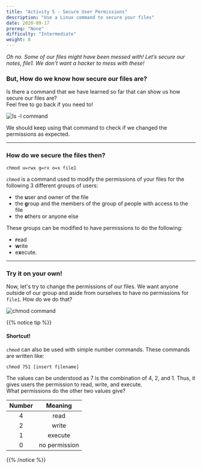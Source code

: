 ```yaml
---
title: "Activity 5 - Secure User Permissions"
description: "Use a Linux command to secure your files"
date: 2020-09-17
prereq: "None"
difficulty: "Intermediate"
weight: 8
---
```


*Oh no. Some of our files might have been messed with! Let’s secure our notes, file1. We don't want a hacker to mess with these!*

### But, How do we know how secure our files are?

Is there a command that we have learned so far that can show us how secure our files are?  
Feel free to go back if you need to!

![ls -l command](../images/Act5.1.png?classes=border,shadow)

We should keep using that command to check if we changed the permissions as expected.

---

### How do we secure the files then?

```
chmod u=rwx g=rx o=x file1
```

`chmod` is a command used to modify the permissions of your files for the following 3 different groups of users: 
- the <b>u</b>ser and owner of the file
- the <b>g</b>roup and the members of the group of people with access to the file
- the <b>o</b>thers or anyone else

These groups can be modified to have permissions to do the following:

- <b>r</b>ead
- <b>w</b>rite
- e<b>x</b>ecute. 

---

### Try it on your own!

Now, let's try to change the permissions of our files. We want anyone outside of our group and aside from ourselves to have no permissions for `file1`. How do we do that?

![chmod command](../images/Act5.2.png?classes=border,shadow)

{{% notice tip %}}
#### Shortcut!

`chmod` can also be used with simple number commands. These commands are written like:  

```
chmod 751 [insert filename]
```

The values can be understood as 7 is the combination of 4, 2, and 1. Thus, it gives users the permission to read, write, and execute.  
What permissions do the other two values give?  

| Number | Meaning |
| :---: | :---: |
| 4 | read |
| 2 | write |
| 1 | execute |
| 0 | no permission |
{{% /notice %}}
